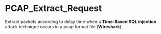 # PCAP_Extract_Request
Extract packets according to delay time when a **Time-Based SQL injection** attack technique occurs in a pcap format file (**Wireshark**)
